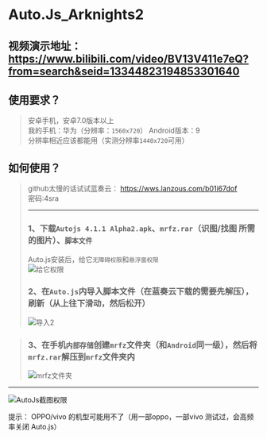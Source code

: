 # Auto.Js_Arknights2

## 视频演示地址：https://www.bilibili.com/video/BV13V411e7eQ?from=search&seid=13344823194853301640

## 使用要求？
>安卓手机，安卓7.0版本以上 <br>
>我的手机：华为（分辨率：`1560x720`） Android版本：9 <br>
>分辨率相近应该都能用（实测分辨率`1440x720`可用）


## 如何使用？
>github太慢的话试试蓝奏云：
>https://wws.lanzous.com/b01i67dof <br>
>密码:4sra
>****
> ### 1、下载`Autojs 4.1.1 Alpha2.apk`、`mrfz.rar`（识图/找图 所需的图片）、`脚本文件`
> Auto.js安装后，给它`无障碍权限`和`悬浮窗权限`<br>
![给它权限](https://user-images.githubusercontent.com/41233085/112150059-a1694080-8c1a-11eb-9ae1-b10b8dca6956.png)
>
> ### 2、在`Auto.js`内导入脚本文件（在蓝奏云下载的需要先解压），刷新（从上往下滑动，然后松开）<br>
>![导入2](https://user-images.githubusercontent.com/41233085/112151030-b7c3cc00-8c1b-11eb-93bc-4d1cd856bdbc.png)

>
> ### 3、在手机`内部存储`创建`mrfz`文件夹（和`Android`同一级），然后将`mrfz.rar`解压到`mrfz`文件夹内 <br>
> ![mrfz文件夹](https://user-images.githubusercontent.com/41233085/111990518-4bc76200-8b4e-11eb-9f23-199f1718d1cb.png)
>
****
![AutoJs截图权限](https://user-images.githubusercontent.com/41233085/111989024-318c8480-8b4c-11eb-82f5-29e2e31bef92.png)

提示： OPPO/vivo 的机型可能用不了（用一部oppo，一部vivo 测试过，会高频率关闭 Auto.js）
